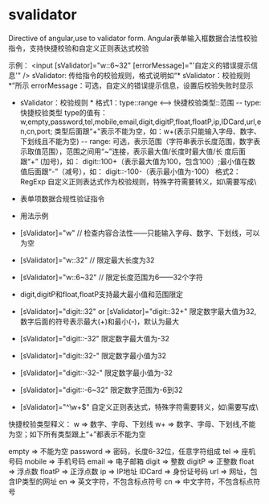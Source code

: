# svalidator
Directive of angular,use to validator form.
Angular表单输入框数据合法性校验指令，支持快捷校验和自定义正则表达式校验

示例：
<input [sValidator]="w::6~32" [errorMessage]="'自定义的错误提示信息'" />
sValidator: 传给指令的校验规则，格式说明如“* sValidator：校验规则 *”所示
errorMessage：可选，自定义的错误提示信息，设置后校验失败时显示

* sValidator：校验规则 *
  格式1：type::range <——> 快捷校验类型::范围
    -- type: 快捷校验类型
         type的值有：w,empty,password,tel,mobile,email,digit,digitP,float,floatP,ip,IDCard,url,en,cn,port;
         类型后面跟“+”表示不能为空，如：w+(表示只能输入字母、数字、下划线且不能为空)
    -- range: 可选，表示范围（字符串表示长度范围，数字表示取值范围），范围之间用“~”连接，表示最大值/长度时最大值/长    度后面跟“+”   (加号)，如：              digit::100+（表示最大值为100，包含100）;最小值在数值后面跟“-”（减号），如：         digit::-100-（表示最小值为-100）
  格式2：RegExp 自定义正则表达式作为校验规则，特殊字符需要转义，如\需要写成\\

* 表单项数据合规性验证指令
* 用法示例
* [sValidator]="w" // 检查内容合法性——只能输入字母、数字、下划线，可以为空
* [sValidator]="w::32" // 限定最大长度为32
* [sValidator]="w::6~32" // 限定长度范围为6——32个字符
* digit,digitP和float,floatP支持最大最小值和范围限定
* [sValidator]="digit::32" or [sValidator]="digit::32+" 限定数字最大值为32,数字后面的符号表示最大(+)和最小(-)，默认为最大
* [sValidator]="digit::-32" 限定数字最大值为-32
* [sValidator]="digit::32-" 限定数字最小值为32
* [sValidator]="digit::-32-" 限定数字最小值为-32
* [sValidator]="digit::-6~32" 限定数字范围为-6到32
* [sValidator]="^\\w+$" 自定义正则表达式，特殊字符需要转义，如\需要写成\\

快捷校验类型释义：
w => 数字、字母、下划线
w+ => 数字、字母、下划线,不能为空；如下所有类型跟上“+”都表示不能为空

empty => 不能为空
password => 密码，长度6-32位，任意字符组成
tel => 座机号码
mobile => 手机号码
email => 电子邮箱
digit => 整数
digitP => 正整数
float => 浮点数
floatP => 正浮点数
ip => IP地址
IDCard => 身份证号码
url => 网址，包含IP类型的网址
en => 英文字符，不包含标点符号
cn => 中文字符，不包含标点符号
